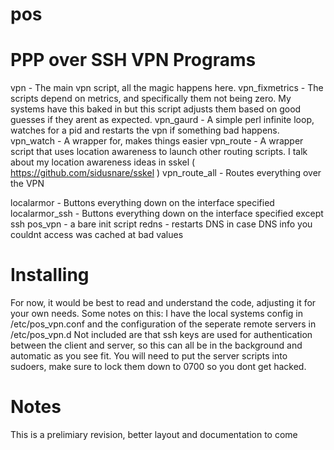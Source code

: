 pos
===

PPP over SSH VPN
Programs
==
vpn - The main vpn script, all the magic happens here.
vpn_fixmetrics - The scripts depend on metrics, and specifically them not being zero. My systems have this baked in but this script adjusts them based on good guesses if they arent as expected.
vpn_gaurd - A simple perl infinite loop, watches for a pid and restarts the vpn if something bad happens.
vpn_watch - A wrapper for, makes things easier
vpn_route - A wrapper script that uses location awareness to launch other routing scripts. I talk about my location awareness ideas in sskel ( https://github.com/sidusnare/sskel )
vpn_route_all - Routes everything over the VPN

localarmor - Buttons everything down on the interface specified
localarmor_ssh - Buttons everything down on the interface specified except ssh
pos_vpn - a bare init script
redns - restarts DNS in case DNS info you couldnt access was cached at bad values


Installing
==
For now, it would be best to read and understand the code, adjusting it for your own needs. 
Some notes on this:
I have the local systems config in /etc/pos_vpn.conf and the configuration of the seperate remote servers in /etc/pos_vpn.d
Not included are that ssh keys are used for authentication between the client and server, so this can all be in the background and automatic as you see fit.
You will need to put the server scripts into sudoers, make sure to lock them down to 0700 so you dont get hacked.

Notes
==
This is a prelimiary revision, better layout and documentation to come
